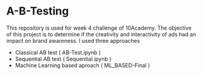# A-B-Testing
This repository is used for week 4 challenge of 10Academy.
The objective of this project is to determine if the creativity and interactivity of ads had an impact on brand awareness.
I used three approaches
* Classical AB test ( AB-Test.ipynb )
* Sequential AB test ( Sequential.ipynb ) 
* Machine Learning based aproach ( ML_BASED-Final )
